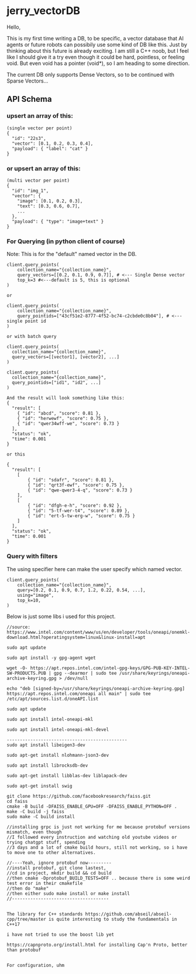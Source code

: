 # jerry_vectorDB

Hello,

This is my first time writing a DB, to be specific, a vector database that AI agents or future robots can possibily use some kind of DB like this. Just by thinking about this future is already exciting. I am still a C++ noob, but I feel like I should give it a try even though it could be hard, pointless, or feeling void. But even void has a pointer (void*), so I am heading to some direction.  

The current DB only supports Dense Vectors, so to be continued with Sparse Vectors...

## API Schema

### upsert an array of this:
```
(single vector per point)
{
  "id": "22s3",
  "vector": [0.1, 0.2, 0.3, 0.4],
  "payload": { "label": "cat" }
}
```

### or upsert an array of this:
```
(multi vector per point)
{
  "id": "img_1",
  "vector": {
    "image": [0.1, 0.2, 0.3],
    "text": [0.3, 0.6, 0.7],
    ...
  },
  "payload": { "type": "image+text" }
}
```

### For Querying (in python client of course)
Note: This is for the "default" named vector in the DB. 
```
client.query_points(
    collection_name="{collection_name}",
    query_vectors=[[0.2, 0.1, 0.9, 0.7]], # <--- Single Dense vector
    top_k=3 #<---default is 5, this is optional
)

or 

client.query_points(
    collection_name="{collection_name}",
    query_pointids=["43cf51e2-8777-4f52-bc74-c2cbde0c8b04"], # <--- single point id
)

or with batch query

client.query_points(
  collection_name="{collection_name}",
  query_vectors=[[vector1], [vector2], ...]   
)

client.query_points(
  collection_name="{collection_name}",
  query_pointids=["id1", "id2", ...]
)

And the result will look something like this:
{
  "result": [
    { "id": "abcd", "score": 0.81 },
    { "id": "herwewf", "score": 0.75 },
    { "id": "qwer34wff-we", "score": 0.73 }
  ],
  "status": "ok",
  "time": 0.001
}

or this

{
  "result": [
    [
        { "id": "sdafr", "score": 0.81 },
        { "id": "qrt3f-ewf", "score": 0.75 },
        { "id": "qwe-qwer3-4-q", "score": 0.73 }
    ],
    [
        { "id": "dfgh-e-h", "score": 0.92 },
        { "id": "5-tf-wer-t4", "score": 0.89 },
        { "id": "ert-5-tw-erg-w", "score": 0.75 }
    ]
  ],
  "status": "ok",
  "time": 0.001
}
```

### Query with filters 

The using specifier here can make the user specify which named vector.
```
client.query_points(
    collection_name="{collection_name}",
    query=[0.2, 0.1, 0.9, 0.7, 1.2, 0.22, 0.54, ...],
    using="image",
    top_k=10,
)
```


Below is just some libs i used for this project.

```
//source: https://www.intel.com/content/www/us/en/developer/tools/oneapi/onemkl-download.html?operatingsystem=linux&linux-install=apt

sudo apt update

sudo apt install -y gpg-agent wget

wget -O- https://apt.repos.intel.com/intel-gpg-keys/GPG-PUB-KEY-INTEL-SW-PRODUCTS.PUB | gpg --dearmor | sudo tee /usr/share/keyrings/oneapi-archive-keyring.gpg > /dev/null

echo "deb [signed-by=/usr/share/keyrings/oneapi-archive-keyring.gpg] https://apt.repos.intel.com/oneapi all main" | sudo tee /etc/apt/sources.list.d/oneAPI.list

sudo apt update

sudo apt install intel-oneapi-mkl

sudo apt install intel-oneapi-mkl-devel

----------------------------------------------
sudo apt install libeigen3-dev

sudo apt-get install nlohmann-json3-dev

sudo apt install librocksdb-dev

sudo apt-get install libblas-dev liblapack-dev

sudo apt-get install swig

git clone https://github.com/facebookresearch/faiss.git
cd faiss
cmake -B build -DFAISS_ENABLE_GPU=OFF -DFAISS_ENABLE_PYTHON=OFF .
make -C build -j faiss
sudo make -C build install

//installing grpc is just not working for me because protobuf versions mismatch, even though 
//I followed every instruction and watching old youtube videos or trying chatgpt stuff, spending
//3 days and a lot of cmake build hours, still not working, so i have to move one to other alternatives.

//----Yeah, ignore protobuf now---------
//install protobuf, git clone lastest, 
//cd in project, mkdir build && cd build
//then cmake -Dprotobuf_BUILD_TESTS=OFF .. because there is some weird test error in their cmakefile
//then do "make"
//then either sudo make install or make install
//-------------------------------------


The library for C++ standards https://github.com/abseil/abseil-cpp/tree/master is quite interesting to study the fundamentals in C++17

i have not tried to use the boost lib yet

https://capnproto.org/install.html for installing Cap'n Proto, better than protobuf


For configuration, uhm
```

